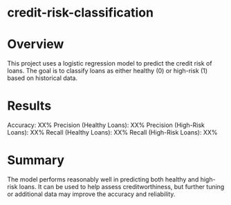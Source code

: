 # credit-risk-classification

# Overview
This project uses a logistic regression model to predict the credit risk of loans. The goal is to classify loans as either healthy (0) or high-risk (1) based on historical data.

# Results
Accuracy: XX%
Precision (Healthy Loans): XX%
Precision (High-Risk Loans): XX%
Recall (Healthy Loans): XX%
Recall (High-Risk Loans): XX%


# Summary
The model performs reasonably well in predicting both healthy and high-risk loans. It can be used to help assess creditworthiness, but further tuning or additional data may improve the accuracy and reliability.






